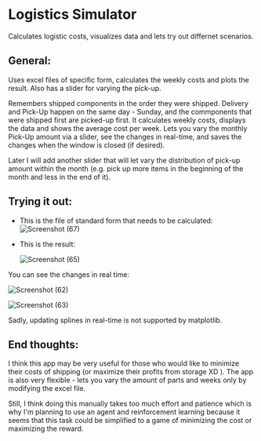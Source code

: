 # Logistics Simulator

Calculates logistic costs, visualizes data and lets try out differnet scenarios.

## General:

Uses excel files of specific form, calculates the weekly costs and plots the result. Also has a slider for varying the pick-up.

Remembers shipped components in the order they were shipped. Delivery and Pick-Up happen on the same day - Sunday, and the commponents that were shipped first are picked-up first. It calculates weekly costs, displays the data and shows the average cost per week. Lets you vary the monthly Pick-Up amount via a slider, see the changes in real-time, and saves the changes when the window is closed (if desired). 

Later I will add another slider that will let vary the distribution of pick-up amount within the month (e.g. pick up more items in the beginning of the month and less in the end of it).

## Trying it out:

* This is the file of standard form that needs to be calculated:
![Screenshot (67)](https://github.com/gunslinger7/logistics-simulator/assets/167663925/9bb66ca4-d695-4225-a5e3-ea3fe916271b)


* This is the result:

  ![Screenshot (65)](https://github.com/gunslinger7/logistics-simulator/assets/167663925/fd8b81fb-193f-4539-b8a0-1e8a5410b27e)

You can see the changes in real time:

![Screenshot (62)](https://github.com/gunslinger7/logistics-simulator/assets/167663925/e69a8a8b-b51e-4cf3-820d-2250b847872f)


![Screenshot (63)](https://github.com/gunslinger7/logistics-simulator/assets/167663925/a60393b6-1930-47bd-9d4c-1938b69d7a04)


Sadly, updating splines in real-time is not supported by matplotlib.


## End thoughts:

I think this app may be very useful for those who would like to minimize their costs of shipping (or maximize their profits from storage XD ). The app is also very flexible - lets you vary the amount of parts and weeks only by modifying the excel file.

Still, I think doing this manually takes too much effort and patience which is why I'm planning to use an agent and reinforcement learning because it seems that this task could be simplified to a game of minimizing the cost or maximizing the reward.
